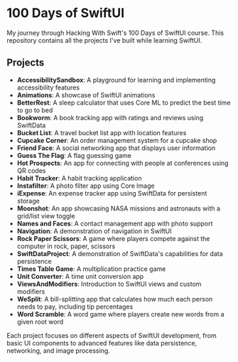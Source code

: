# 100 Days of SwiftUI

My journey through Hacking With Swift's 100 Days of SwiftUI course. This repository contains all the projects I've built while learning SwiftUI.

## Projects

- **AccessibilitySandbox**: A playground for learning and implementing accessibility features
- **Animations**: A showcase of SwiftUI animations
- **BetterRest**: A sleep calculator that uses Core ML to predict the best time to go to bed
- **Bookworm**: A book tracking app with ratings and reviews using SwiftData
- **Bucket List**: A travel bucket list app with location features
- **Cupcake Corner**: An order management system for a cupcake shop
- **Friend Face**: A social networking app that displays user information
- **Guess The Flag**: A flag guessing game
- **Hot Prospects**: An app for connecting with people at conferences using QR codes
- **Habit Tracker**: A habit tracking application
- **Instafilter**: A photo filter app using Core Image
- **iExpense**: An expense tracker app using SwiftData for persistent storage
- **Moonshot**: An app showcasing NASA missions and astronauts with a grid/list view toggle
- **Names and Faces**: A contact management app with photo support
- **Navigation**: A demonstration of navigation in SwiftUI
- **Rock Paper Scissors**: A game where players compete against the computer in rock, paper, scissors
- **SwiftDataProject**: A demonstration of SwiftData's capabilities for data persistence
- **Times Table Game**: A multiplication practice game
- **Unit Converter**: A time unit conversion app
- **ViewsAndModifiers**: Introduction to SwiftUI views and custom modifiers
- **WeSplit**: A bill-splitting app that calculates how much each person needs to pay, including tip percentages
- **Word Scramble**: A word game where players create new words from a given root word

Each project focuses on different aspects of SwiftUI development, from basic UI components to advanced features like data persistence, networking, and image processing.
